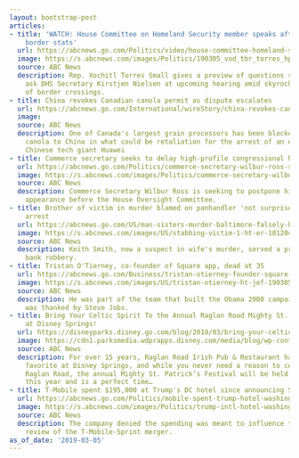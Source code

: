 ```yaml
---
layout: bootstrap-post
articles:
- title: 'WATCH: House Committee on Homeland Security member speaks after CBP shares
    border stats'
  url: https://abcnews.go.com/Politics/video/house-committee-homeland-security-member-speaks-cbp-shares-61491490
  image: https://s.abcnews.com/images/Politics/190305_vod_tbr_torres_hpMain_16x9_992.jpg
  source: ABC News
  description: Rep. Xochitl Torres Small gives a preview of questions she plans to
    ask DHS Secretary Kirstjen Nielsen at upcoming hearing amid skyrocketing number
    of border crossings.
- title: China revokes Canadian canola permit as dispute escalates
  url: https://abcnews.go.com/International/wireStory/china-revokes-canadian-canola-permit-dispute-escalates-61491606
  image: 
  source: ABC News
  description: One of Canada's largest grain processors has been blocked from exporting
    canola to China in what could be retaliation for the arrest of an executive from
    Chinese tech giant Huawei
- title: Commerce secretary seeks to delay high-profile congressional hearing
  url: https://abcnews.go.com/Politics/commerce-secretary-wilbur-ross-seeks-delay-high-profile/story?id=61490799
  image: https://s.abcnews.com/images/Politics/commerce-secretary-wilbur-ross-01-gty-jc-190115_hpMain_16x9_992.jpg
  source: ABC News
  description: Commerce Secretary Wilbur Ross is seeking to postpone his March 14
    appearance before the House Oversight Committee.
- title: Brother of victim in murder blamed on panhandler 'not surprised' by husband's
    arrest
  url: https://abcnews.go.com/US/man-sisters-murder-baltimore-falsely-blamed-panhandler-surprised/story?id=61480858
  image: https://s.abcnews.com/images/US/stabbing-victim-1-ht-er-181204_hpMain_16x9_992.jpg
  source: ABC News
  description: Keith Smith, now a suspect in wife's murder, served a prison term for
    bank robbery.
- title: Tristan O'Tierney, co-founder of Square app, dead at 35
  url: https://abcnews.go.com/Business/tristan-otierney-founder-square-app-dead-35-good/story?id=61480780
  image: https://s.abcnews.com/images/US/tristan-otierney-ht-jef-190305_hpMain_16x9_992.jpg
  source: ABC News
  description: He was part of the team that built the Obama 2008 campaign app and
    was thanked by Steve Jobs.
- title: Bring Your Celtic Spirit To the Annual Raglan Road Mighty St. Patrick’s Festival
    at Disney Springs!
  url: https://disneyparks.disney.go.com/blog/2019/03/bring-your-celtic-spirit-to-the-annual-raglan-road-mighty-st-patricks-festival-at-disney-springs/
  image: https://cdn1.parksmedia.wdprapps.disney.com/media/blog/wp-content/uploads/2019/03/ksdjfngj39529834hfds.jpg
  source: ABC News
  description: For over 15 years, Raglan Road Irish Pub & Restaurant has been a guest
    favorite at Disney Springs, and while you never need a reason to celebrate at
    Raglan Road, the annual Mighty St. Patrick’s Festival will be held March 15-17
    this year and is a perfect time…
- title: T-Mobile spent $195,000 at Trump's DC hotel since announcing Sprint merger
  url: https://abcnews.go.com/Politics/mobile-spent-trump-hotel-washington-news-sprint-merger/story?id=61484069
  image: https://s.abcnews.com/images/Politics/trump-intl-hotel-washington-gty-mem-180627_hpMain_16x9_992.jpg
  source: ABC News
  description: The company denied the spending was meant to influence the administration's
    review of the T-Mobile-Sprint merger.
as_of_date: '2019-03-05'
---
```


